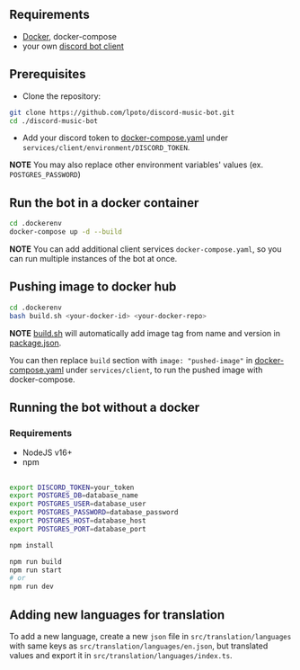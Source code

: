 ## Requirements

-   [Docker](https://www.docker.com/), docker-compose
-   your own [discord bot client](CREATING_CLIENT.md)

## Prerequisites

-   Clone the repository:

```bash
git clone https://github.com/lpoto/discord-music-bot.git
cd ./discord-music-bot
```

-   Add your discord token to [docker-compose.yaml](../.dockerenv/docker-compose.yaml) under `services/client/environment/DISCORD_TOKEN`.

**NOTE** You may also replace other environment variables' values (ex. `POSTGRES_PASSWORD`)

## Run the bot in a docker container

```bash
cd .dockerenv
docker-compose up -d --build
```

**NOTE** You can add additional client services `docker-compose.yaml`, so you can run multiple instances
of the bot at once.

## Pushing image to docker hub

```bash
cd .dockerenv
bash build.sh <your-docker-id> <your-docker-repo>
```

**NOTE** [build.sh](../.dockerenv/build.sh) will automatically add image tag from name and version in [package.json](../package.json).

You can then replace `build` section with `image: "pushed-image"` in [docker-compose.yaml](../.dockerenv/docker-compose.yaml) under `services/client`,
to run the pushed image with docker-compose.

## Running the bot without a docker

### Requirements

-   NodeJS v16+
-   npm

##

```bash
export DISCORD_TOKEN=your_token
export POSTGRES_DB=database_name
export POSTGRES_USER=database_user
export POSTGRES_PASSWORD=database_password
export POSTGRES_HOST=database_host
export POSTGRES_PORT=database_port

npm install
```

```bash
npm run build
npm run start
# or
npm run dev
```

## Adding new languages for translation

To add a new language, create a new `json` file in `src/translation/languages` with same keys as `src/translation/languages/en.json`, but translated values
and export it in `src/translation/languages/index.ts`.
